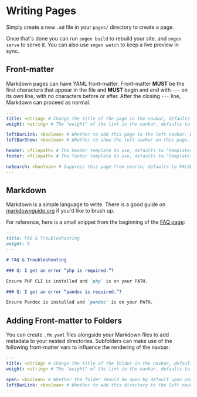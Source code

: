 
# Writing Pages

Simply create a new `.md` file in your `pages/` directory to create a page.

Once that's done you can run `smgen build` to rebuild your site, and `smgen serve` to serve it. You can also use `smgen watch` to keep a live preview in sync.

## Front-matter

Markdown pages can have YAML front-matter. Front-matter **MUST** be the first characters that appear in the file and **MUST** begin and end with `---` on its own line, with no characters before or after. After the closing `---` line, Markdown can proceed as normal.

```yaml
---
title: <string> # Change the title of the page in the navbar, defaults to the filename
weight: <string> # The "weight" of the link in the navbar, defaults to 0

leftBarLink: <boolean> # Whether to add this page to the left navbar. Defaults to true
leftBarShow: <boolean> # Whether to show the left navbar on this page. Defaults to true

header: <filepath> # The header template to use, defaults to "templates/header.php"
footer: <filepath> # The footer template to use, defaults to "templates/footer.php"

noSearch: <boolean> # Suppress this page from search; defaults to FALSE
---
```

## Markdown

Markdown is a simple language to write. There is a good guide on [markdownguide.org](https://www.markdownguide.org/basic-syntax/) if you'd like to brush up.

For reference, here is a small snippet from the beginning of the [FAQ page](faq.html):

```markdown
---
title: FAQ & Troubleshooting
weight: 5
---

# FAQ & Troubleshooting

### Q: I get an error “php is required.”?

Ensure PHP CLI is installed and `php` is on your PATH.

### Q: I get an error “pandoc is required.”?

Ensure Pandoc is installed and `pandoc` is on your PATH.
```

## Adding Front-matter to Folders

You can create `.fm.yaml` files alongside your Markdown files to add metadata to your nested directories. Subfolders can make use of the following front-matter vars to influence the rendering of the navbar:

```yaml
---
title: <string> # Change the title of the folder in the navbar, defaults to the filename
weight: <string> # The "weight" of the link in the navbar, defaults to 0

open: <boolean> # Whether the folder should be open by default upon page load. Defaults to true.
leftBarLink: <boolean> # Whether to add this directory to the left navbar. Defaults to true
---
```
